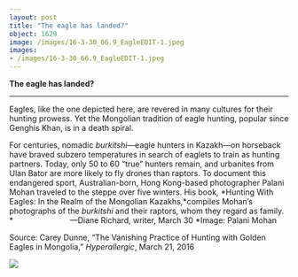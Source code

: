 ```yaml
---
layout: post
title: "The eagle has landed?"
object: 1629
image: /images/16-3-30_66.9_EagleEDIT-1.jpeg
images:
- /images/16-3-30_66.9_EagleEDIT-1.jpeg
---
```

**The eagle has landed?**

****

Eagles, like the one depicted here, are revered in many cultures for their hunting prowess. Yet the Mongolian tradition of eagle hunting, popular since Genghis Khan, is in a death spiral. 

For centuries, nomadic *burkitshi*—eagle hunters in Kazakh—on horseback have braved subzero temperatures in search of eaglets to train as hunting partners. Today, only 50 to 60 “true” hunters remain, and urbanites from Ulan Bator are more likely to fly drones than raptors. To document this endangered sport, Australian-born, Hong Kong-based photographer Palani Mohan traveled to the steppe over five winters. His book, *Hunting With Eagles: In the Realm of the Mongolian Kazakhs,*compiles Mohan’s photographs of the *burkitshi* and their raptors, whom they regard as family. *                          —Diane Richard, writer, March 30
*Image: Palani Mohan

Source: Carey Dunne, “The Vanishing Practice of Hunting with Golden Eagles in Mongolia,”
 *Hyperallergic*, March 21, 2016

![]({{siteurl.base}}/images/16-3-30_66.9_EagleEDIT-1.jpeg)
